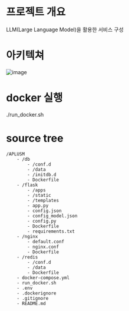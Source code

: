 
# 프로젝트 개요
LLM(Large Language Model)을 활용한 서비스 구성

# 아키텍쳐
![image](https://user-images.githubusercontent.com/43867643/234173721-2d411d77-51ac-4a69-bf34-8c391f254e89.png)


# docker 실행
./run_docker.sh

# source tree
```text
/APLUSM
    - /db
        - /conf.d
        - /data
        - /initdb.d
        - Dockerfile
    - /flask
        - /apps
        - /static
        - /templates
        - app.py
        - config.json
        - config_model.json
        - config.py
        - Dockerfile
        - requirements.txt
    - /nginx
        - default.conf
        - nginx.conf
        - Dockerfile
    - /redis
        - /conf.d
        - /data
        - Dockerfile
    - docker-compose.yml
    - run_docker.sh
    - .env
    - .dockerignore
    - .gitignore
    - README.md
```





